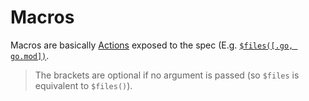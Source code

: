 # Macros

Macros are basically [Actions](https://rsteube.github.io/carapace/carapace/action.html) exposed to the spec (E.g. [`$files([.go, go.mod])`](https://rsteube.github.io/carapace/carapace/action/actionFiles.html).

> The brackets are optional if no argument is passed (so `$files` is equivalent to `$files()`).
